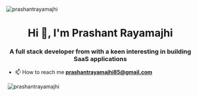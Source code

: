 <p align="left"> <img src="https://komarev.com/ghpvc/?username=prashantrayamajhi&label=Profile%20views&color=0e75b6&style=flat" alt="prashantrayamajhi" /> </p>

<h1 align="center">Hi 👋, I'm Prashant Rayamajhi</h1>
<h3 align="center">A full stack developer from with a keen interesting in building SaaS applications</h3>

- 📫 How to reach me **prashantrayamajhi85@gmail.com**

<p>&nbsp;<img align="center" src="https://github-readme-stats.vercel.app/api?username=prashantrayamajhi&show_icons=true&locale=en" alt="prashantrayamajhi" /></p>

